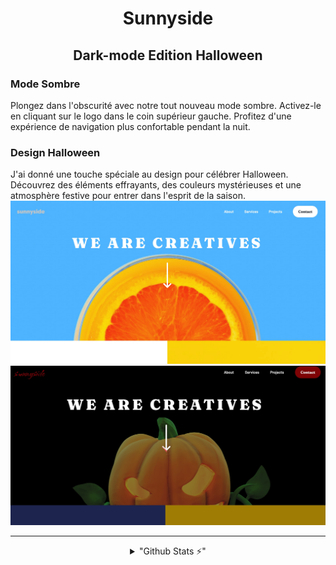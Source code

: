 <div align="center">
<h1>Sunnyside</h1>
<h2>Dark-mode Edition Halloween</h2>
</div>

### Mode Sombre
Plongez dans l'obscurité avec notre tout nouveau mode sombre. Activez-le en cliquant sur le logo dans le coin supérieur gauche. Profitez d'une expérience de navigation plus confortable pendant la nuit.

### Design Halloween
J'ai donné une touche spéciale au design pour célébrer Halloween. Découvrez des éléments effrayants, des couleurs mystérieuses et une atmosphère festive pour entrer dans l'esprit de la saison.
![desktop preview](assets/img/screen/screen-shot-light.jpg)
![desktop preview](assets/img/screen/screen-shot-dark.jpg)
____

<section align="center">
  <details>
    <summary align="center">
      "Github Stats ⚡"
    </summary>
    <p dir="auto">
      
      <a href="#">
        <img src="https://github-readme-stats.vercel.app/api/top-langs/?username=steeve0403&hide=prs&hide_border=true&theme=radical&count_private=true&langs_count=100&layout=compact" style="max-width: 100%;">
      </a>
    </p>
  </details>
</section>